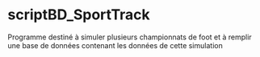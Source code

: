 # scriptBD_SportTrack
Programme destiné à simuler plusieurs championnats de foot et à remplir une base de données contenant  les données de cette simulation
